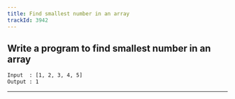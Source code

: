 ```yaml
---
title: Find smallest number in an array
trackId: 3942
---
```


## Write a program to find smallest number in an array

```txt
Input  : [1, 2, 3, 4, 5]
Output : 1
```

---
